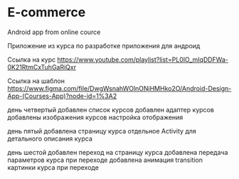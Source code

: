 # E-commerce
Android app from online cource

Приложение из курса по разработке приложения для андроид

Ссылка на курс
https://www.youtube.com/playlist?list=PL0lO_mIqDDFWa-0K21RtmCxTuhGaRiQxr

Ссылка на шаблон
https://www.figma.com/file/DwgWsnahWOlnONjHMHko2O/Android-Design-App-(Courses-App)?node-id=1%3A2

день четвертый
    добавлен список курсов
    добавлен адаптер курсов
    добавлены изображения курсов
    настройка отображения

день пятый
    добавлена страницу курса
    отдельное Activity для детального описания курса

день шестой
    добавлен переход на страницу курса
    добавлена передача параметров курса при переходе
    добавлена анимация transition картинки курса при переходе
